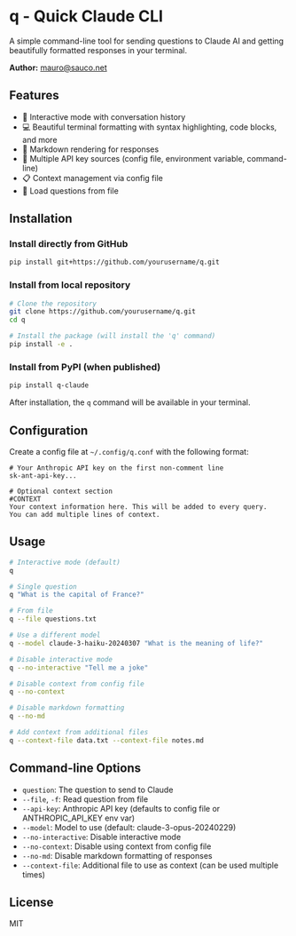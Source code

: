 # q - Quick Claude CLI

A simple command-line tool for sending questions to Claude AI and getting beautifully formatted responses in your terminal.

**Author:** [mauro@sauco.net](mailto:mauro@sauco.net)

## Features

- 🌟 Interactive mode with conversation history
- 💻 Beautiful terminal formatting with syntax highlighting, code blocks, and more
- 📃 Markdown rendering for responses
- 🔐 Multiple API key sources (config file, environment variable, command-line)
- 📋 Context management via config file
- 💾 Load questions from file

## Installation

### Install directly from GitHub

```bash
pip install git+https://github.com/yourusername/q.git
```

### Install from local repository

```bash
# Clone the repository
git clone https://github.com/yourusername/q.git
cd q

# Install the package (will install the 'q' command)
pip install -e .
```

### Install from PyPI (when published)

```bash
pip install q-claude
```

After installation, the `q` command will be available in your terminal.

## Configuration

Create a config file at `~/.config/q.conf` with the following format:

```
# Your Anthropic API key on the first non-comment line
sk-ant-api-key...

# Optional context section
#CONTEXT
Your context information here. This will be added to every query.
You can add multiple lines of context.
```

## Usage

```bash
# Interactive mode (default)
q

# Single question
q "What is the capital of France?"

# From file
q --file questions.txt

# Use a different model
q --model claude-3-haiku-20240307 "What is the meaning of life?"

# Disable interactive mode
q --no-interactive "Tell me a joke"

# Disable context from config file
q --no-context

# Disable markdown formatting
q --no-md

# Add context from additional files
q --context-file data.txt --context-file notes.md
```

## Command-line Options

- `question`: The question to send to Claude
- `--file`, `-f`: Read question from file
- `--api-key`: Anthropic API key (defaults to config file or ANTHROPIC_API_KEY env var)
- `--model`: Model to use (default: claude-3-opus-20240229)
- `--no-interactive`: Disable interactive mode
- `--no-context`: Disable using context from config file
- `--no-md`: Disable markdown formatting of responses
- `--context-file`: Additional file to use as context (can be used multiple times)

## License

MIT
